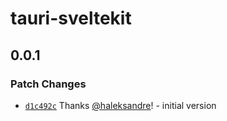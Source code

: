# tauri-sveltekit

## 0.0.1

### Patch Changes

- [`d1c492c`](https://github.com/haleksandre/tauri-sveltekit/commit/d1c492c1add00a2b5c0ea0ef519504ec33fda591) Thanks [@haleksandre](https://github.com/haleksandre)! - initial version
